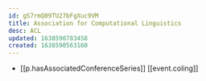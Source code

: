 ```yaml
---
id: gS7rmQ09TU27bFgXuc9VM
title: Association for Computational Linguistics
desc: ACL
updated: 1638590783458
created: 1638590563160
---
```




- [[p.hasAssociatedConferenceSeries]] [[event.coling]]
